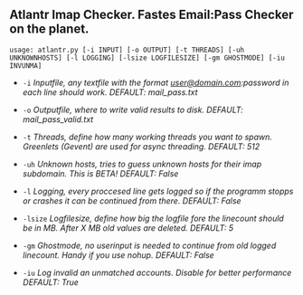 Atlantr Imap Checker. Fastes Email:Pass Checker on the planet.
--------------------------------------------------------------

    usage: atlantr.py [-i INPUT] [-o OUTPUT] [-t THREADS] [-uh UNKNOWNHOSTS] [-l LOGGING] [-lsize LOGFILESIZE] [-gm GHOSTMODE] [-iu INVUNMA]

 - `-i` *Inputfile, any textfile with the format
   user@domain.com:password in each line should work. DEFAULT:
   mail_pass.txt*
 - `-o` *Outputfile, where to write valid results to disk. DEFAULT:
   mail_pass_valid.txt*
 - `-t` *Threads, define how many working threads you want to spawn.
   Greenlets (Gevent) are used for async threading. DEFAULT: 512*
 - `-uh` *Unknown hosts, tries to guess unknown hosts for their imap
   subdomain. This is BETA! DEFAULT: False*
 - `-l` *Logging, every proccesed line gets logged so if the programm
   stopps or crashes it can be continued from there. DEFAULT: False*
 - `-lsize` *Logfilesize, define how big the logfile fore the linecount
   should be in MB. After X MB old values are deleted. DEFAULT: 5*
 - `-gm` *Ghostmode, no userinput is needed to continue from old logged
   linecount. Handy if you use nohup. DEFAULT: False*

 

 - `-iu` *Log invalid an unmatched accounts. Disable for better
   performance DEFAULT: True*

